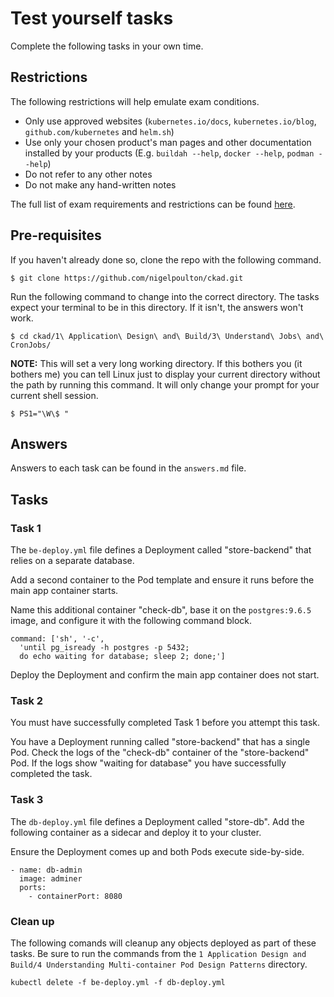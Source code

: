 # Test yourself tasks

Complete the following tasks in your own time.

## Restrictions

The following restrictions will help emulate exam conditions.

- Only use approved websites (`kubernetes.io/docs`, `kubernetes.io/blog`, `github.com/kubernetes` and `helm.sh`)
- Use only your chosen product's man pages and other documentation installed by your products (E.g. `buildah --help`, `docker --help`, `podman --help`)
- Do not refer to any other notes
- Do not make any hand-written notes

The full list of exam requirements and restrictions can be found [here](https://docs.linuxfoundation.org/tc-docs/certification/lf-candidate-handbook/exam-rules-and-policies).

## Pre-requisites

If you haven't already done so, clone the repo with the following command.

```
$ git clone https://github.com/nigelpoulton/ckad.git
```

Run the following command to change into the correct directory. The tasks expect your terminal to be in this directory. If it isn't, the answers won't work.

```
$ cd ckad/1\ Application\ Design\ and\ Build/3\ Understand\ Jobs\ and\ CronJobs/
```

**NOTE:** This will set a very long working directory. If this bothers you (it bothers me) you can tell Linux just to display your current directory without the path by running this command. It will only change your prompt for your current shell session.

```
$ PS1="\W\$ "
```

## Answers

Answers to each task can be found in the `answers.md` file.

## Tasks

### Task 1

The `be-deploy.yml` file defines a Deployment called "store-backend" that relies on a separate database.

Add a second container to the Pod template and ensure it runs before the main app container starts. 

Name this additional container "check-db", base it on the `postgres:9.6.5` image, and configure it with the following command block.

```
command: ['sh', '-c', 
  'until pg_isready -h postgres -p 5432; 
  do echo waiting for database; sleep 2; done;']
```

Deploy the Deployment and confirm the main app container does not start.


### Task 2

You must have successfully completed Task 1 before you attempt this task.

You have a Deployment running called "store-backend" that has a single Pod. Check the logs of the "check-db" container of the "store-backend" Pod. If the logs show "waiting for database" you have successfully completed the task.


### Task 3

The `db-deploy.yml` file defines a Deployment called "store-db". Add the following container as a sidecar and deploy it to your cluster.

Ensure the Deployment comes up and both Pods execute side-by-side.

```
- name: db-admin
  image: adminer
  ports:
    - containerPort: 8080
```


### Clean up

The following comands will cleanup any objects deployed as part of these tasks. Be sure to run the commands from the `1 Application Design and Build/4 Understanding Multi-container Pod Design Patterns` directory.

```
kubectl delete -f be-deploy.yml -f db-deploy.yml
```
